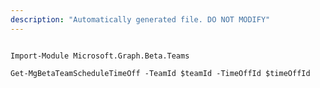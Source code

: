 ```yaml
---
description: "Automatically generated file. DO NOT MODIFY"
---
```


```powershellv2

Import-Module Microsoft.Graph.Beta.Teams

Get-MgBetaTeamScheduleTimeOff -TeamId $teamId -TimeOffId $timeOffId

```